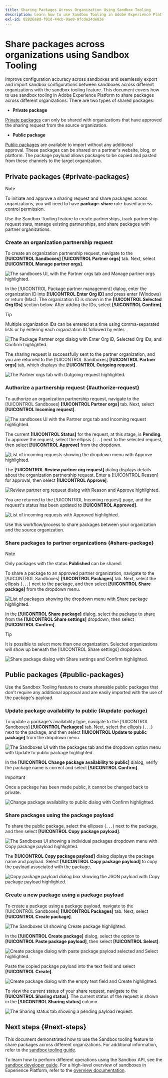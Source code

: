 ```yaml
---
title: Sharing Packages Across Organization Using Sandbox Tooling
description: Learn how to use Sandbox Tooling in Adobe Experience Platform to share packages across different organizations.
exl-id: 02826a8d-f01d-44cb-9ae0-0fcde24de83e
---
```

# Share packages across organizations using Sandbox Tooling

Improve configuration accuracy across sandboxes and seamlessly export and import sandbox configurations between sandboxes across different organizations with the sandbox tooling feature. This document covers how to use sandbox tooling in Adobe Experience Platform to share packages across different organizations. There are two types of shared packages:

- **Private package**

[Private packages](#private-packages) can only be shared with organizations that have approved the sharing request from the source organization.

- **Public package**

[Public packages](#public-packages) are available to import without any additional approval. These packages can be shared on a partner's website, blog, or platform. The package payload allows packages to be copied and pasted from these channels to the target organization.

## Private packages {#private-packages}

>[!NOTE]
>
>To initiate and approve a sharing request and share packages across organizations, you will need to have **package-share** role-based access control permission.

Use the Sandbox Tooling feature to create partnerships, track partnership request stats, manage existing partnerships, and share packages with partner organizations.

### Create an organization partnership request

To create an organization partnership request, navigate to the **[!UICONTROL Sandboxes]** **[!UICONTROL Partner orgs]** tab. Next, select **[!UICONTROL Manage partner orgs]**.

![The sandboxes UI, with the Partner orgs tab and Manage partner orgs highlighted.](../images/ui/sandbox-tooling/private-manage-partner-orgs.png)

In the [!UICONTROL Package partner management] dialog, enter the organization ID into **[!UICONTROL Enter Org ID]** and press enter (Windows) or return (Mac). The organization ID is shown in the **[!UICONTROL Selected Org IDs]** section below. After adding the IDs, select **[!UICONTROL Confirm]**.

>[!TIP]
>
>Multiple organization IDs can be entered at a time using comma-separated lists or by entering each organization ID followed by enter.

![The Package Partner orgs dialog with Enter Org ID, Selected Org IDs, and Confirm highlighted.](../images/ui/sandbox-tooling/private-enter-org-id.png)

The sharing request is successfully sent to the partner organization, and you are returned to the [!UICONTROL Sandboxes] **[!UICONTROL Partner orgs]** tab, which displays the **[!UICONTROL Outgoing request]**.

![The Partner orgs tab with Outgoing request highlighted.](../images/ui/sandbox-tooling/private-outgoing-request.png)

### Authorize a partnership request {#authorize-request}

To authorize an organization partnership request, navigate to the [!UICONTROL Sandboxes] **[!UICONTROL Partner orgs]** tab. Next, select **[!UICONTROL Incoming request]**.

![The sandboxes UI with the Partner orgs tab and Incoming request highlighted.](../images/ui/sandbox-tooling/private-authorise-partner-org.png)

The current **[!UICONTROL Status]** for the request, at this stage, is **Pending**. To approve the request, select the ellipsis (`...`) next to the selected request, then select **[!UICONTROL Approve]** from the dropdown.

![List of incoming requests showing the dropdown menu with Approve highlighted.](../images/ui/sandbox-tooling/private-approve-partner-org.png)

The **[!UICONTROL Review partner org request]** dialog displays details about the organization partnership request. Enter a [!UICONTROL Reason] for approval, then select **[!UICONTROL Approve]**.

![Review partner org request dialog with Reason and Approve highlighted.](../images/ui/sandbox-tooling/private-approval-partner-org.png)

You are returned to the [!UICONTROL Incoming request] page, and the request's status has been updated to **[!UICONTROL Approved]**.

![List of incoming requests with Approved highlighted.](../images/ui/sandbox-tooling/private-approved-partner-org.png)

Use this workflow/process to share packages between your organization and the source organization.

### Share packages to partner organizations {#share-package}

>[!NOTE]
>
>Only packages with the status **Published** can be shared.

To share a package to an approved partner organization, navigate to the [!UICONTROL Sandboxes] **[!UICONTROL Packages]** tab. Next, select the ellipsis (`...`) next to the package, and then select **[!UICONTROL Share package]** from the dropdown menu.

![List of packages showing the dropdown menu with Share package highlighted.](../images/ui/sandbox-tooling/private-share-package.png)

In the **[!UICONTROL Share package]** dialog, select the package to share from the **[!UICONTROL Share settings]** dropdown, then select **[!UICONTROL Confirm]**.

>[!TIP]
>
>It is possible to select more than one organization. Selected organizations will show up beneath the [!UICONTROL Share settings] dropdown.

![Share package dialog with Share settings and Confirm highlighted.](../images/ui/sandbox-tooling/private-share-package-confirm.png)

## Public packages {#public-packages}

Use the Sandbox Tooling feature to create shareable public packages that don't require any additional approval and are easily imported with the use of the package's payload.

### Update package availability to public {#update-package}

To update a package's availability type, navigate to the [!UICONTROL Sandboxes] **[!UICONTROL Packages]** tab. Next, select the ellipsis (`...`) next to the package, and then select **[!UICONTROL Update to public package]** from the dropdown menu.

![The Sandboxes UI with the packages tab and the dropdown option menu with Update to public package highlighted.](../images/ui/sandbox-tooling/update-to-public.png)

In the **[!UICONTROL Change package availability to public]** dialog, verify the package name is correct and select **[!UICONTROL Confirm]**. 

>[!IMPORTANT]
>
> Once a package has been made public, it cannot be changed back to private.

![Change package availability to public dialog with Confirm highlighted.](../images/ui/sandbox-tooling/change-package-availability.png)

### Share packages using the package payload

To share the public package, select the ellipses (`...`) next to the package, and then select **[!UICONTROL Copy package payload]**.

![The Sandboxes UI showing a individual packages dropdown menu with Copy package payload highlighted.](../images/ui/sandbox-tooling/copy-package-payload.png)

The **[!UICONTROL Copy package payload]** dialog displays the package name and payload. Select **[!UICONTROL Copy package payload]** to copy the payload associated with the package.

![Copy package payload dialog box showing the JSON payload with Copy package payload highlighted.](../images/ui/sandbox-tooling/confirm-payload-copy.png)

### Create a new package using a package payload

To create a package using a package payload, navigate to the [!UICONTROL Sandboxes] **[!UICONTROL Packages]** tab. Next, select **[!UICONTROL Create package]**.

![The Sandboxes UI showing Create package highlighted.](../images/ui/sandbox-tooling/create-package.png)

In the **[!UICONTROL Create package]** dialog, select the option to **[!UICONTROL Paste package payload]**, then select **[!UICONTROL Select]**.

![Create package dialog with paste package payload selected and Select highlighted.](../images/ui/sandbox-tooling/create-package-options.png)

Paste the copied package payload into the text field and select **[!UICONTROL Create]**. 

![Create package dialog with the empty text field and Create highlighted.](../images/ui/sandbox-tooling/paste-payload.png)

To view the current status of your share request, navigate to the **[!UICONTROL Sharing status]**. The current status of the request is shown in the **[!UICONTROL Sharing status]** column.

![The Sharing status tab showing a pending payload request.](../images/ui/sandbox-tooling/sharing-status.png)

## Next steps {#next-steps}

This document demonstrated how to use the Sandbox tooling feature to share packages across different organizations. For additional information, refer to the [sandbox tooling guide](../ui/sandbox-tooling.md).

To learn how to perform different operations using the Sandbox API, see the [sandbox developer guide](../api/getting-started.md). For a high-level overview of sandboxes in Experience Platform, refer to the [overview documentation](../home.md).
